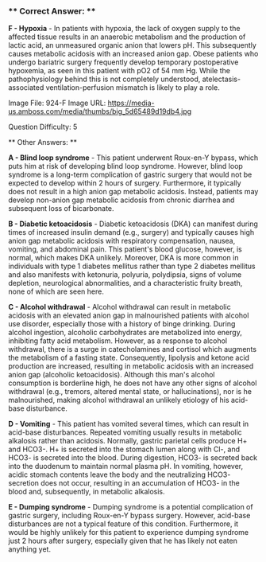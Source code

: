 ### ** Correct Answer: **

**F - Hypoxia** - In patients with hypoxia, the lack of oxygen supply to the affected tissue results in an anaerobic metabolism and the production of lactic acid, an unmeasured organic anion that lowers pH. This subsequently causes metabolic acidosis with an increased anion gap. Obese patients who undergo bariatric surgery frequently develop temporary postoperative hypoxemia, as seen in this patient with pO2 of 54 mm Hg. While the pathophysiology behind this is not completely understood, atelectasis-associated ventilation-perfusion mismatch is likely to play a role.

Image File: 924-F
Image URL: https://media-us.amboss.com/media/thumbs/big_5d65489d19db4.jpg

Question Difficulty: 5

** Other Answers: **

**A - Blind loop syndrome** - This patient underwent Roux-en-Y bypass, which puts him at risk of developing blind loop syndrome. However, blind loop syndrome is a long-term complication of gastric surgery that would not be expected to develop within 2 hours of surgery. Furthermore, it typically does not result in a high anion gap metabolic acidosis. Instead, patients may develop non-anion gap metabolic acidosis from chronic diarrhea and subsequent loss of bicarbonate.

**B - Diabetic ketoacidosis** - Diabetic ketoacidosis (DKA) can manifest during times of increased insulin demand (e.g., surgery) and typically causes high anion gap metabolic acidosis with respiratory compensation, nausea, vomiting, and abdominal pain. This patient's blood glucose, however, is normal, which makes DKA unlikely. Moreover, DKA is more common in individuals with type 1 diabetes mellitus rather than type 2 diabetes mellitus and also manifests with ketonuria, polyuria, polydipsia, signs of volume depletion, neurological abnormalities, and a characteristic fruity breath, none of which are seen here.

**C - Alcohol withdrawal** - Alcohol withdrawal can result in metabolic acidosis with an elevated anion gap in malnourished patients with alcohol use disorder, especially those with a history of binge drinking. During alcohol ingestion, alcoholic carbohydrates are metabolized into energy, inhibiting fatty acid metabolism. However, as a response to alcohol withdrawal, there is a surge in catecholamines and cortisol which augments the metabolism of a fasting state. Consequently, lipolysis and ketone acid production are increased, resulting in metabolic acidosis with an increased anion gap (alcoholic ketoacidosis). Although this man's alcohol consumption is borderline high, he does not have any other signs of alcohol withdrawal (e.g., tremors, altered mental state, or hallucinations), nor is he malnourished, making alcohol withdrawal an unlikely etiology of his acid-base disturbance.

**D - Vomiting** - This patient has vomited several times, which can result in acid-base disturbances. Repeated vomiting usually results in metabolic alkalosis rather than acidosis. Normally, gastric parietal cells produce H+ and HCO3-. H+ is secreted into the stomach lumen along with Cl-, and HCO3- is secreted into the blood. During digestion, HCO3- is secreted back into the duodenum to maintain normal plasma pH. In vomiting, however, acidic stomach contents leave the body and the neutralizing HCO3- secretion does not occur, resulting in an accumulation of HCO3- in the blood and, subsequently, in metabolic alkalosis.

**E - Dumping syndrome** - Dumping syndrome is a potential complication of gastric surgery, including Roux-en-Y bypass surgery. However, acid-base disturbances are not a typical feature of this condition. Furthermore, it would be highly unlikely for this patient to experience dumping syndrome just 2 hours after surgery, especially given that he has likely not eaten anything yet.

